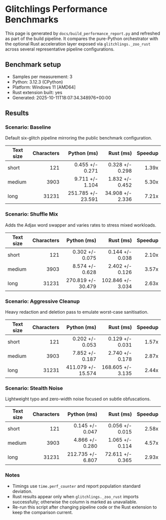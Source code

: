 # Glitchlings Performance Benchmarks

This page is generated by `docs/build_performance_report.py` and refreshed as part of the build pipeline. It compares the pure-Python orchestrator with the optional Rust acceleration layer exposed via `glitchlings._zoo_rust` across several representative pipeline configurations.

## Benchmark setup

- Samples per measurement: 3
- Python: 3.12.3 (CPython)
- Platform: Windows 11 [AMD64]
- Rust extension built: yes
- Generated: 2025-10-11T18:07:34.348976+00:00

## Results

### Scenario: Baseline

Default six-glitch pipeline mirroring the public benchmark configuration.

| Text size | Characters | Python (ms) | Rust (ms) | Speedup |
| --- | ---: | ---: | ---: | ---: |
| short | 121 | 0.455 +/- 0.271 | 0.328 +/- 0.298 | 1.39x |
| medium | 3903 | 9.711 +/- 1.104 | 1.832 +/- 0.452 | 5.30x |
| long | 31231 | 251.785 +/- 23.591 | 34.908 +/- 2.336 | 7.21x |

### Scenario: Shuffle Mix

Adds the Adjax word swapper and varies rates to stress mixed workloads.

| Text size | Characters | Python (ms) | Rust (ms) | Speedup |
| --- | ---: | ---: | ---: | ---: |
| short | 121 | 0.302 +/- 0.075 | 0.144 +/- 0.038 | 2.10x |
| medium | 3903 | 8.574 +/- 0.628 | 2.402 +/- 0.126 | 3.57x |
| long | 31231 | 270.819 +/- 30.479 | 102.846 +/- 3.034 | 2.63x |

### Scenario: Aggressive Cleanup

Heavy redaction and deletion pass to emulate worst-case sanitisation.

| Text size | Characters | Python (ms) | Rust (ms) | Speedup |
| --- | ---: | ---: | ---: | ---: |
| short | 121 | 0.202 +/- 0.053 | 0.129 +/- 0.031 | 1.57x |
| medium | 3903 | 7.852 +/- 0.187 | 2.740 +/- 0.178 | 2.87x |
| long | 31231 | 411.079 +/- 15.574 | 168.605 +/- 3.135 | 2.44x |

### Scenario: Stealth Noise

Lightweight typo and zero-width noise focused on subtle obfuscations.

| Text size | Characters | Python (ms) | Rust (ms) | Speedup |
| --- | ---: | ---: | ---: | ---: |
| short | 121 | 0.145 +/- 0.047 | 0.056 +/- 0.015 | 2.58x |
| medium | 3903 | 4.866 +/- 0.280 | 1.065 +/- 0.114 | 4.57x |
| long | 31231 | 212.735 +/- 6.807 | 72.611 +/- 0.365 | 2.93x |


### Notes

- Timings use `time.perf_counter` and report population standard deviation.
- Rust results appear only when `glitchlings._zoo_rust` imports successfully; otherwise the column is marked as unavailable.
- Re-run this script after changing pipeline code or the Rust extension to keep the comparison current.
